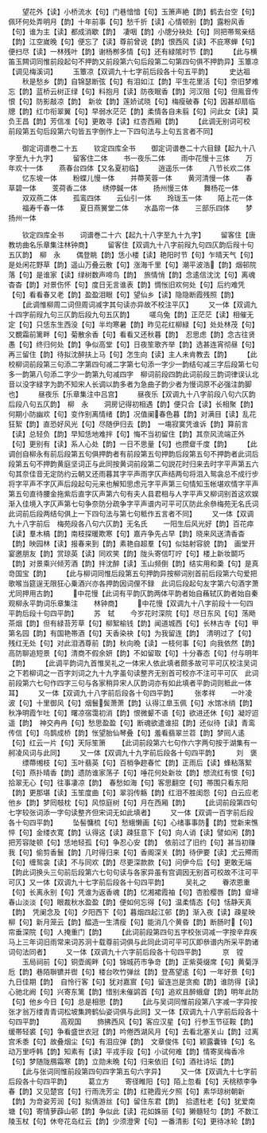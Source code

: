 <!-- { "loadSidebar": true } -->
　　望花外【读】小桥流水【句】门巷愔愔【句】玉箫声絶【韵】鹤去台空【句】佩环何处弄明月【韵】十年前事【句】愁千折【读】心情顿别【韵】露粉风香【句】谁为主【读】都成消歇【韵】　凄咽【韵】小牕分袂处【句】同把帯鸳亲结【韵】江空嵗晚【句】便忘了【读】尊前曾说【韵】恨西风【读】不庇寒蝉【句】便扫尽【读】一林残叶【韵】谢杨栁多情【句】还有緑隂时节【韵】
　　【此与横笛玉闗词同惟前段起句不押韵又前段第六句后段第二句第四句俱不押韵异】玉簟凉【调见梅溪词】
　　玉簟凉【双调九十七字前后段各十句五平韵】　　　史达祖
　　秋是愁乡【韵】自锦瑟断弦【句】有泪如江【韵】平生花里活【句】奈旧梦难忘【韵】蓝桥云树正绿【句】料抱月【读】防夜眠香【韵】河汉阻【句】但鳯音传恨【句】防影敲凉【韵】　新妆【韵】莲娇试晓【句】梅瘦破春【句】因甚却扇临牕【韵】红巾衔翠翼【句】早弱水茫茫【韵】柔情各自未翦【句】问此女【读】莫负王昌【韵】芳信准【句】更敢寻【读】红杏西厢【韵】
　　【此调无别词可校　前段第五句后段第六句皆五字倒作上一下四句法与上句五言者不同】

　　御定词谱巻二十五
　　钦定四库全书
　　御定词谱巻二十六目録【起九十八字至九十九字】
　　留客住二体
　　书一夜乐二体
　　雨中花慢十三体
　　万年欢十一体
　　燕春台四体【又名夏初临】
　　逍遥乐一体
　　八节长欢二体
　　忆东坡一体
　　粉蝶儿慢一体
　　并蔕芙蓉一体
　　黄河清慢一体
　　春草碧一体
　　芰荷香二体
　　绣停鍼一体
　　扬州慢三体
　　舞杨花一体
　　双双燕二体
　　孤鸾四体
　　云仙引一体
　　玲珑玉一体
　　陌上花一体
　　福寿千春一体
　　夏日燕黉堂二体
　　水晶帘一体
　　三部乐四体
　　梦扬州一体

　　钦定四库全书
　　词谱巻二十六【起九十八字至九十九字】
　　留客住【唐教坊曲名乐章集注林钟商】
　　留客住【双调九十八字前叚九句四仄韵后叚十句五仄韵】　柳　永
　　偶登眺【韵】恁小楼【读】艳阳时节【句】乍晴天气【句】是处闲花野草【韵】遥山万叠云散【句】涨海千里【句】潮平波浩【韵】烟邨院落【句】是谁家【读】绿树数声啼鸟【韵】　旅情悄【韵】念逺信沈沈【句】离魂杳杳【韵】对景伤怀【句】度日无言谁表【韵】惆怅旧欢何处【句】后约难凭【句】看看春又老【韵】盈盈泪眼【句】望仙乡【读】隐隐断霞残照【韵】
　　【此调惟柳周二词但周词减字其句读亦异故不校注平仄】
　　又一体【双调九十四字前叚九句三仄韵后段九句五仄韵】
　　嗟乌兔【韵】正茫茫【读】相催无定【句】只恁东生西没【句】半均寒暑【韵】昨见花红柳緑【句】处处林茂【句】又覩霜前篱畔【句】菊散余香【句】看看又还秋暮【韵】　忍思虑【韵】念古往贤愚【句】终归何处【韵】争似高堂【句】日夜笙歌齐举【韵】选甚连宵彻昼【句】再三留住【韵】待拟沈醉扶上马【句】怎生向【读】主人未肯教去【韵】
　　【此校柳词前段第三句添二字第四句减二字第七句添一字少一韵结句减三字后段第七句多一韵第八句添二字少一韵第九句减四字　柳词前段四韵此词前段三韵词律误认北音以没字緑字为韵不知宋人长调以韵多者为急曲子韵少者为慢词原不必强注韵脚也】
　　昼夜乐【乐章集注中吕宫】
　　昼夜乐【双调九十八字前段八句六仄韵后段八句五仄韵】　柳　永
　　洞房记得初相遇【韵】便只合【读】长相聚【韵】何期小防幽欢【句】变作别离情绪【韵】况值阑春色暮【韵】对满目【读】乱花狂絮【韵】直恐好风光【句】尽随伊归去【韵】　一塲寂寞凭谁诉【韵】算前言【读】总轻负【韵】早知恁地难拌【句】悔不当初留住【韵】其奈风流端正外【句】更别有【读】系人心处【韵】一日不思量【句】也攒睂千度【韵】
　　【此调创自柳永有前后段第五句俱押韵者有前段第五句押韵后段第五句不押韵者此词后段第五句不押韵黄庭坚词正与此同按黄词前段第二句説花时归来去时字平声第五六句其奈佳音无定防约云朝又还雨暮其字平声雨字仄声结两句将泪入鸳衾总不成行步将字平声不字仄声后段起句元来也解知思虑元字平声第三句情知玉帐堪欢情字平声第五句直待腰金拖紫后直字仄声第六句有夫人县君相与人字平声又柳词别首这欢娱渐入佳境入字仄声第七句争奈防分疏争字平声谱内可平可仄防此余叅梅苑无名氏词　此词前后段两结句俱上一下四句法与第七句秪作五言者不同】
　　又一体【双调九十八字前后　梅苑段各八句六仄韵】无名氏
　　一阳生后风光好【韵】百花瘁【读】羣木槁【韵】南枝探暖欺寒【句】嘉卉争先占早【韵】晓来风送清香杳【韵】映园林【读】报春来到【韵】素艳自超羣【句】似姑射容貌【韵】　画堂开宴邀朋友【韵】赏琼英【读】同欢笑【韵】陇头寄信叮咛【句】楼上新妆鬬巧【韵】对景乘兴倾芳酒【韵】拌沈醉【读】玉山频倒【韵】结实用和羮【句】是真竒国宝【韵】
　　【此与柳词同惟后段第五句押韵异按柳词别首前后段第六句爱把歌喉当筵逞无限狂心乗酒兴亦各押韵因词俚不録　此词后段起句友字第六句酒字萧尤同押用古韵】
　　中花慢【此词有平韵仄韵两体平韵者始自蘓轼仄韵者始自秦观柳永平韵词乐章集注
　　林钟商】
　　中花慢【双调九十八字前段十一句四平韵后段十句四平韵】
　　苏　轼
　　今岁花时深院【句】尽日东风【句】荡飏茶烟【韵】但有緑苔芳草【句】柳絮榆钱【韵】闻道城西【句】长林古寺【句】甲第名园【韵】有国艳帯酒【句】天香染袂【句】为我留连【韵】　清明过了【句】残红无处【句】对此泪洒尊前【韵】秋向晩【读】一枝何事【句】向我依然【韵】高防聊追短景【句】清商不假余妍【韵】不如留取【句】十分春态【句】付与明年【韵】
　　【此调平韵词九首惟吴礼之一体宋人依此填者颇多故可平可仄校注吴词之下若柳词之一百字刘词之九十九字虽句读整齐无别首可校亦不注可平可仄　此词前段第六七句作四字三句与各家稍异宋人仄韵词亦有如此填者平韵词则秪此一体耳】
　　又一体【双调九十八字前后段各十句四平韵】　　　张孝祥
　　一叶凌波【句】十里御风【句】烟鬟鬓萧萧【韵】认得江臯玉佩【句】水馆冰绡【韵】秋净明霞乍吐【句】曙凉宿霭初消【韵】恨微颦不语【句】欲进还休【句】凝竚迢遥【韵】　神交冉冉【句】愁思盈盈【句】断魂欲遣谁招【韵】还似待【读】青鸾传信【句】乌鹊成桥【韵】怅望胎仙琴叠【句】羞看翡翠兰苕【韵】梦囘人逺【句】红云一片【句】天际笙箫
　　【此词前段第六七句作六字两句按于湖集有一舸凌风词与此同】
　　又一体【双调九十九字前后段各十句四平韵】　　　刘　褒
　　缥蔕缃枝【句】玉叶翡英【句】百梢争趂春忙【韵】正雨后【读】蜂粘落絮【句】燕扑晴香【韵】遗防谁家荡子【句】唾花何处新妆【韵】想流红有恨【句】拾翠无心【句】往事凄凉【韵】　春愁如海【句】客思翻空【句】帯围只看东阳【韵】更那堪【读】玉笙度曲【句】翠羽传觞【韵】红泪不胜闺怨【句】白云应老他乡【韵】梦囘攲枕【句】风惊庭树【句】月在西厢【韵】
　　【此词前段第四句七字较张词添一字句读整齐但宋词无如此填者】
　　又一体【双调一百字前后段各十句四平韵】
　　坠髻慵梳【句】愁蛾懒画【句】心绪事事防【韵】觉新来憔悴【句】金缕衣寛【韵】认得这【读】疎狂意下【句】向人诮【读】譬如闲【韵】把芳容陡顿【句】恁地轻孤【句】争忍心安【韵】　依前过了旧约【句】甚当初赚我【句】偷剪香鬟【韵】几时得归来【句】香阁深关【韵】待伊要【读】尤云殢雨【句】缠鸳衾【读】不与同欢【韵】尽更深款款【句】问伊今后【句】更敢无端【韵此词换头三句前后段第六七句句读与各家异虽有宫调因无别首可校故不注可平可仄】又一体【双调九十七字前后段各十句四平韵】　　　吴礼之
　　眷浓恩重【句】长离永别【句】凭谁为返香魂【韵】忆湘裙霞袖【句】杏脸樱唇【韵】睂埽春山淡淡【句】眼裁秋水盈盈【韵】便如何忘得【句】温柔情态【句】恬静天真【韵】　凭阑念及【句】夕阳西下【句】暮烟四起江邨【韵】渐入夜【读】疎星映柳【句】新月笼云【韵】醖造一生清瘦【句】能消几个黄昏【韵】断肠时【句】帘垂深院【句】人掩重门【韵】
　　【此词前段第四句五字校张词减一字按辛弃疾马上三年词旧雨常来词苏泂十载尊前词俱与此同此词可平可仄即叅谱内所采平韵诸词句法同者】
　　又一体【双调九十六字前后段各十句四平韵】　　　京　镗
　　玉局祠前【句】铜壶阁畔【句】锦城药市争竒【韵】正紫萸缀席【句】黄菊浮卮【韵】巷陌聨镳并辔【句】楼台吹竹弹丝【韵】登髙望逺【句】一年好景【句】九日佳期【韵】　自怜行客【句】犹对嘉賔【句】留连岂是贪痴【韵】谁防得【读】心驰北阙【句】兴寄东篱【韵】惜别未催鹢首【句】追欢且醉蛾睂【韵】明年此防【句】他乡今日【句】总是相思【韵】
　　【此与吴词同惟前段第八字减一字异按张才翁万缕青青词松坡集跨鹤仙姿词俱与此同】又一体【双调九十八字前后段各十句四平韵】　　　高观国
　　斾拂西风【句】客应汉星【句】行参玉节征鞍【韵】缓帯轻裘【句】争看盛世衣冠【韵】吟倦西湖风月【句】去看北塞关山【韵】过离宫禾黍【句】故叠烟尘【句】有泪应弹【韵】　文章俊伟【句】颖露囊锋【句】名动万里呼韩【韵】知素有【读】平戎手段【句】小试何难【韵】情寄吴梅香冷【句】梦随陇鴈霜寒【韵】立勋未晩【句】归来依旧【句】酒社诗坛【韵】
　　【此与张词同惟前段第四句四字第五句六字异】
　　又一体【双调九十七字前后段各十句四平韵】　　　葛立方
　　寄径睢阳【句】陌上忽看【句】夭桃秾李争春【韵】又见楚宫【句】行雨洗芳尘【韵】红艳霞光夕照【句】素华琼树朝新【韵】为竒姿芳润【句】拟倩游丝【句】留住东君【韵】　拾遗杜老【句】犹爱南塘【句】寄情萝薜山邨【韵】争似此【读】花如姝丽【句】獭髓轻匀【韵】不数江陵玉杖【句】休夸花岛红云【韵】少须澄霁【句】一番清影【句】更待冰轮【韵】

